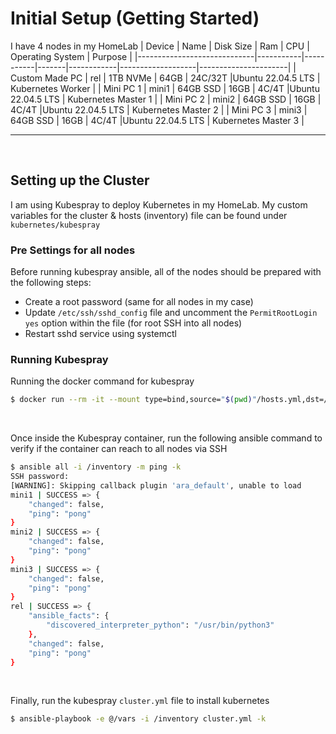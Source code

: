 # Initial Setup (Getting Started)
I have 4 nodes in my HomeLab
| Device                      | Name      | Disk Size |  Ram  | CPU        | Operating System  | Purpose              |
|-----------------------------|-----------|-----------|-------|------------|-------------------|----------------------|
| Custom Made PC              | rel       | 1TB NVMe  | 64GB  | 24C/32T    |Ubuntu 22.04.5 LTS | Kubernetes Worker    |
| Mini PC 1                   | mini1     | 64GB SSD  | 16GB  | 4C/4T      |Ubuntu 22.04.5 LTS | Kubernetes Master 1  |
| Mini PC 2                   | mini2     | 64GB SSD  | 16GB  | 4C/4T      |Ubuntu 22.04.5 LTS | Kubernetes Master 2  |
| Mini PC 3                   | mini3     | 64GB SSD  | 16GB  | 4C/4T      |Ubuntu 22.04.5 LTS | Kubernetes Master 3  |

---

<br>

## Setting up the Cluster
I am using Kubespray to deploy Kubernetes in my HomeLab. My custom variables for the cluster & hosts (inventory) file can be found under `kubernetes/kubespray`

### Pre Settings for all nodes
Before running kubespray ansible, all of the nodes should be prepared with the following steps: 
- Create a root password (same for all nodes in my case)
- Update `/etc/ssh/sshd_config` file and uncomment the `PermitRootLogin yes` option within the file (for root SSH into all nodes)
-  Restart sshd service using systemctl

### Running Kubespray 
Running the docker command for kubespray
```bash
$ docker run --rm -it --mount type=bind,source="$(pwd)"/hosts.yml,dst=/inventory --mount type=bind,source="$(pwd)"/vars.yml,dst=/vars quay.io/kubespray/kubespray:v2.27.0 bash
```
<br>

Once inside the Kubespray container, run the following ansible command to verify if the container can reach to all nodes via SSH
```bash
$ ansible all -i /inventory -m ping -k
SSH password: 
[WARNING]: Skipping callback plugin 'ara_default', unable to load
mini1 | SUCCESS => {
    "changed": false,
    "ping": "pong"
}
mini2 | SUCCESS => {
    "changed": false,
    "ping": "pong"
}
mini3 | SUCCESS => {
    "changed": false,
    "ping": "pong"
}
rel | SUCCESS => {
    "ansible_facts": {
        "discovered_interpreter_python": "/usr/bin/python3"
    },
    "changed": false,
    "ping": "pong"
}
```
<br>

Finally, run the kubespray `cluster.yml` file to install kubernetes
```bash
$ ansible-playbook -e @/vars -i /inventory cluster.yml -k
```

<br>
